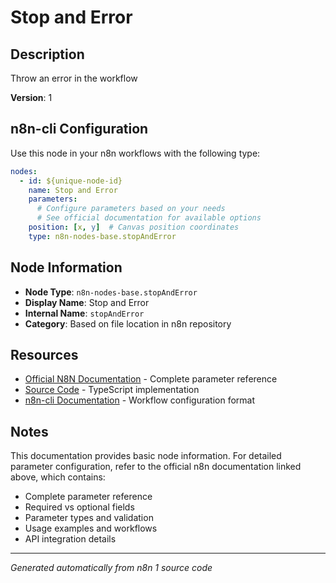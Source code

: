 # Stop and Error

## Description

Throw an error in the workflow

**Version**: 1

## n8n-cli Configuration

Use this node in your n8n workflows with the following type:

```yaml
nodes:
  - id: ${unique-node-id}
    name: Stop and Error
    parameters:
      # Configure parameters based on your needs
      # See official documentation for available options
    position: [x, y]  # Canvas position coordinates
    type: n8n-nodes-base.stopAndError
```

## Node Information

- **Node Type**: `n8n-nodes-base.stopAndError`
- **Display Name**: Stop and Error
- **Internal Name**: `stopAndError`
- **Category**: Based on file location in n8n repository

## Resources

- [Official N8N Documentation](https://docs.n8n.io/integrations/builtin/app-nodes/n8n-nodes-base.stopanderror/) - Complete parameter reference
- [Source Code](https://github.com/n8n-io/n8n/blob/master/packages/nodes-base/nodes/StopAndError/StopAndError.node.ts) - TypeScript implementation
- [n8n-cli Documentation](https://github.com/edenreich/n8n-cli) - Workflow configuration format

## Notes

This documentation provides basic node information. For detailed parameter configuration, 
refer to the official n8n documentation linked above, which contains:

- Complete parameter reference
- Required vs optional fields
- Parameter types and validation
- Usage examples and workflows
- API integration details

---
*Generated automatically from n8n 1 source code*
